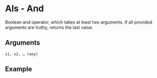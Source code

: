 # Als - And

Boolean and operator, which takes at least two arguments. If all provided arguments are truthy, returns the last value.

## Arguments

```x1, x2, … (any)```

## Example
<editor :code="`
And Example
by Milo Jacobs\n
whe als par two 2. par seven sub eight 1...
pri yeah..
`"
:code-wordier="`
And Example
by Milo Jacobs\n
When you also compare two and 2: compare seven and subtract from eight 1...
Print yeah!
`" output-method='console'></editor>